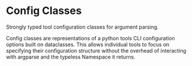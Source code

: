 # Config Classes

Strongly typed tool configuration classes for argument parsing.

Config classes are representations of a python tools CLI configuration options
built on dataclasses. This allows individual tools to focus on specifying their
configuration structure without the overhead of interacting with argparse and
the typeless Namespace it returns.
